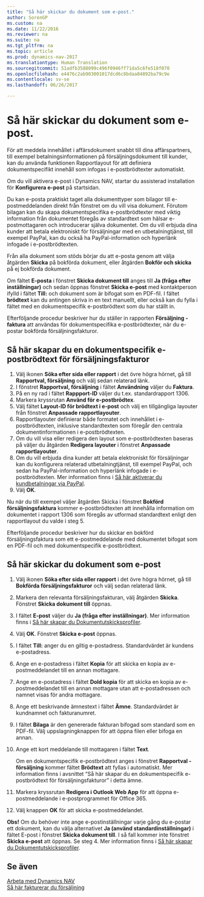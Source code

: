 ```yaml
---
title: "Så här skickar du dokument som e-post."
author: SorenGP
ms.custom: na
ms.date: 11/22/2016
ms.reviewer: na
ms.suite: na
ms.tgt_pltfrm: na
ms.topic: article
ms.prod: dynamics-nav-2017
ms.translationtype: Human Translation
ms.sourcegitcommit: 51adfb3588099c496f0946ff71da5c6fe518f070
ms.openlocfilehash: e4476c2ab903001017dcd6c8bdaa84892ba79c9e
ms.contentlocale: sv-se
ms.lasthandoff: 06/26/2017

---
```


# <a name="how-to-send-documents-by-email"></a>Så här skickar du dokument som e-post.
För att meddela innehållet i affärsdokument snabbt till dina affärspartners, till exempel betalningsinformationen på försäljningsdokument till kunder, kan du använda funktionen Rapportlayout för att definiera dokumentspecifikt innehåll som infogas i e-postbrödtexter automatiskt.

Om du vill aktivera e-post i Dynamics NAV, startar du assisterad installation för **Konfigurera e-post** på startsidan.

Du kan e-posta praktiskt taget alla dokumenttyper som bilagor till e-postmeddelanden direkt från fönstret om du vill visa dokument. Förutom bilagan kan du skapa dokumentspecifika e-postbrödtexter med viktig information från dokumentet föregås av standardtext som hälsar e-postmottagaren och introducerar själva dokumentet. Om du vill erbjuda dina kunder att betala elektroniskt för försäljningar med en utbetalningtjänst, till exempel PayPal, kan du också ha PayPal-information och hyperlänk infogade i e-postbrödtexten.

Från alla dokument som stöds börjar du att e-posta genom att välja åtgärden **Skicka** på bokförda dokument, eller åtgärden **Bokför och skicka** på ej bokförda dokument.

Om fältet **E-posta** i fönstret **Skicka dokument till** anges till **Ja (fråga efter inställningar)** och sedan öppnas fönstret **Skicka e-post** med kontaktperson ifylld i fältet **Till:** och dokument som är bifogat som en PDF-fil. I fältet **brödtext** kan du antingen skriva in en text manuellt, eller också kan du fylla i fältet med en dokumentspecifik e-postbrödtext som du har ställt in.

Efterföljande procedur beskriver hur du ställer in rapporten **Försäljning - faktura** att användas för dokumentspecifika e-postbrödtexter, när du e-postar bokförda försäljningsfakturor.

## <a name="to-set-up-a-document-specific-email-body-for-sales-invoices"></a>Så här skapar du en dokumentspecifik e-postbrödtext för försäljningsfakturor
1. Välj ikonen **Söka efter sida eller rapport** i det övre högra hörnet, gå till **Rapportval, försäljning** och välj sedan relaterad länk.
2. I fönstret **Rapportval, försäljning** i fältet **Användning** väljer du **Faktura**.
3. På en ny rad i fältet **Rappport-ID** väljer du t.ex. standardrapport 1306.
4. Markera kryssrutan **Använd för e-postbrödtex**.
5. Välj fältet **Layout-ID för brödtext i e-post** och välj en tillgängliga layouter från fönstret **Anpassade rapportlayouter**.
6. Rapportlayouter definierar både formatet och innehållet i e-postbrödtexten, inklusive standardtexten som föregår den centrala dokumentinformationen i e-postbrödtexten.
7. Om du vill visa eller redigera den layout som e-postbrödtexten baseras på väljer du åtgärden **Redigera layouter** i fönstret **Anpassade rapportlayouter**.
8. Om du vill erbjuda dina kunder att betala elektroniskt för försäljningar kan du konfigurera relaterad utbetalningtjänst, till exempel PayPal, och sedan ha PayPal-information och hyperlänk infogade i e-postbrödtexten. Mer information finns i [Så här aktiverar du kundbetalningar via PayPal](sales-how-enable-customer-payments-paypal.md).
9. Välj **OK**.

Nu när du till exempel väljer åtgärden Skicka i fönstret **Bokförd försäljningsfaktura** kommer e-postbrödtexten att innehålla information om dokumentet i rapport 1306 som föregås av utformad standardtext enligt den rapportlayout du valde i steg 5.

Efterföljande procedur beskriver hur du skickar en bokförd försäljningsfaktura som ett e-postmeddelande med dokumentet bifogat som en PDF-fil och med dokumentspecifik e-postbrödtext.
## <a name="to-send-documents-by-email"></a>Så här skickar du dokument som e-post
1. Välj ikonen **Söka efter sida eller rapport** i det övre högra hörnet, gå till **Bokförda försäljningsfakturor** och välj sedan relaterad länk.
2. Markera den relevanta försäljningsfakturan, välj åtgärden **Skicka**. Fönstret **Skicka dokument till** öppnas.
3. I fältet **E-post** väljer du **Ja (fråga efter inställningar)**. Mer information finns i [Så här skapar du Dokumentutskicksprofiler](sales-how-setup-document-send-profiles.md).
4. Välj **OK**. Fönstret **Skicka e-post** öppnas.
5. I fältet **Till:** anger du en giltig e-postadress. Standardvärdet är kundens e-postadress.
6. Ange en e-postadress i fältet **Kopia** för att skicka en kopia av e-postmeddelandet till en annan mottagare.
7. Ange en e-postadress i fältet **Dold kopia** för att skicka en kopia av e-postmeddelandet till en annan mottagare utan att e-postadressen och namnet visas för andra mottagare.
8. Ange ett beskrivande ämnestext i fältet **Ämne**. Standardvärdet är kundnamnet och fakturanumret.
9. I fältet **Bilaga** är den genererade fakturan bifogad som standard som en PDF-fil. Välj uppslagningknappen för att öppna filen eller bifoga en annan.
10. Ange ett kort meddelande till mottagaren i fältet **Text**.

    Om en dokumentspecifik e-postbrödtext anges i fönstret **Rapportval - försäljning** kommer fältet **Brödtext** att fyllas i automatiskt. Mer information finns i avsnittet “Så här skapar du en dokumentspecifik e-postbrödtext för försäljningsfakturor” i detta ämne.
11. Markera kryssrutan **Redigera i Outlook Web App** för att öppna e-postmeddelande i e-postprogrammet för Office 365.
12. Välj knappen **OK** för att skicka e-postmeddelandet.

**Obs!** Om du behöver inte ange e-postinställningar varje gång du e-postar ett dokument, kan du välja alternativet **Ja (använd standardinställningar)** i fältet E-post i fönstret **Skicka dokument till**. I så fall kommer inte fönstret **Skicka e-post** att öppnas. Se steg 4. Mer information finns i [Så här skapar du Dokumentutskicksprofiler](sales-how-setup-document-send-profiles.md).

## <a name="see-also"></a>Se även  
[Arbeta med Dynamics NAV](ui-work-product.md)  
[Så här fakturerar du försäljning](sales-how-invoice-sales.md)

